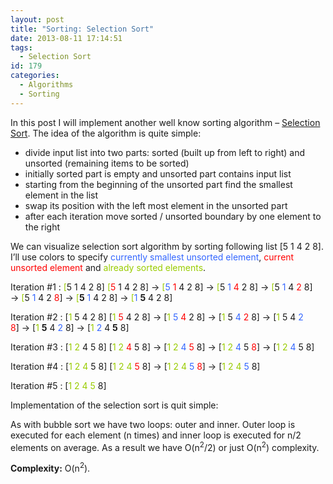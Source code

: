 ```yaml
---
layout: post
title: "Sorting: Selection Sort"
date: 2013-08-11 17:14:51
tags:
  - Selection Sort
id: 179
categories:
  - Algorithms
  - Sorting
---
```


In this post I will implement another well know sorting algorithm – [Selection Sort](https://en.wikipedia.org/wiki/Selection_sort). The idea of the algorithm is quite simple:

*   divide input list into two parts: sorted (built up from left to right) and unsorted (remaining items to be sorted)
*   initially sorted part is empty and unsorted part contains input list
*   starting from the beginning of the unsorted part find the smallest element in the list
*   swap its position with the left most element in the unsorted part
*   after each iteration move sorted / unsorted boundary by one element to the right

We can visualize selection sort algorithm by sorting following list [5 1 4 2 8]. I’ll use colors to specify <span style="color: #3366ff;">currently smallest unsorted element</span>, <span style="color: #ff0000;">current unsorted element</span> and <span style="color: #99cc00;">already sorted elements</span>.

Iteration #1 : <span style="color: #99cc00;">[</span>5 1 4 2 8]
<span style="color: #99cc00;">[</span><span style="color: #ff0000;">5</span> 1 4 2 8] → <span style="color: #99cc00;">[</span><span style="color: #3366ff;">5</span> <span style="color: #ff0000;">1</span> 4 2 8] → <span style="color: #99cc00;">[</span>5 <span style="color: #3366ff;">1</span> <span style="color: #ff0000;">4</span> 2 8] → <span style="color: #99cc00;">[</span>5 <span style="color: #3366ff;">1</span> 4 <span style="color: #ff0000;">2</span> 8] → <span style="color: #99cc00;">[</span>5 <span style="color: #3366ff;">1</span> 4 2 <span style="color: #ff0000;">8</span>] → <span style="color: #99cc00;">[</span>**5** <span style="color: #3366ff;">1</span> 4 2 8] → <span style="color: #99cc00;">[</span><span style="color: #3366ff;">1</span> **5** 4 2 8]

Iteration #2 : [<span style="color: #99cc00;">1</span> 5 4 2 8]
[<span style="color: #99cc00;">1</span> <span style="color: #ff0000;">5</span> 4 2 8] → [<span style="color: #99cc00;">1</span> <span style="color: #3366ff;">5</span> <span style="color: #ff0000;">4</span> 2 8] → [<span style="color: #99cc00;">1</span> 5 <span style="color: #3366ff;">4</span> <span style="color: #ff0000;">2</span> 8] → [<span style="color: #99cc00;">1</span> 5 4 <span style="color: #3366ff;">2</span> <span style="color: #ff0000;">8</span>] → [<span style="color: #99cc00;">1</span> **5** 4 <span style="color: #3366ff;">2</span> 8] → [<span style="color: #99cc00;">1</span> <span style="color: #3366ff;">2</span> 4 **5** 8]

Iteration #3 : [<span style="color: #99cc00;">1 2</span> 4 5 8]
[<span style="color: #99cc00;">1 2</span> <span style="color: #ff0000;">4</span> 5 8] → [<span style="color: #99cc00;">1 2</span> <span style="color: #3366ff;">4</span> <span style="color: #ff0000;">5</span> 8] → [<span style="color: #99cc00;">1 2</span> <span style="color: #3366ff;">4</span> 5 <span style="color: #ff0000;">8</span>] → [<span style="color: #99cc00;">1 2</span> <span style="color: #3366ff;">4</span> 5 8]

Iteration #4 : [<span style="color: #99cc00;">1 2 4</span> 5 8]
[<span style="color: #99cc00;">1 2 4</span> <span style="color: #ff0000;">5</span> 8] → [<span style="color: #99cc00;">1 2 4</span> <span style="color: #3366ff;">5</span> <span style="color: #ff0000;">8</span>] → [<span style="color: #99cc00;">1 2 4</span> <span style="color: #3366ff;">5</span> 8]

Iteration #5 : [<span style="color: #99cc00;">1 2 4 5</span> 8]

Implementation of the selection sort is quit simple:

<script src="http://gist-it.appspot.com/https://github.com/sergejusb/algorithms/blob/master/sorting/selectionSort.js?footer=minimal">
</script>

As with bubble sort we have two loops: outer and inner. Outer loop is executed for each element (n times) and inner loop is executed for n/2 elements on average. As a result we have O(n<sup>2</sup>/2) or just O(n<sup>2</sup>) complexity.

**Complexity:** O(n<sup>2</sup>).